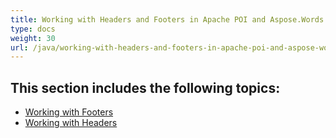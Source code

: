 ```yaml
---
title: Working with Headers and Footers in Apache POI and Aspose.Words
type: docs
weight: 30
url: /java/working-with-headers-and-footers-in-apache-poi-and-aspose-words/
---
```


## This section includes the following topics:

- [Working with Footers](https://docs.aspose.com/words/java/working-with-footers/)
- [Working with Headers](https://docs.aspose.com/words/java/working-with-headers/)
